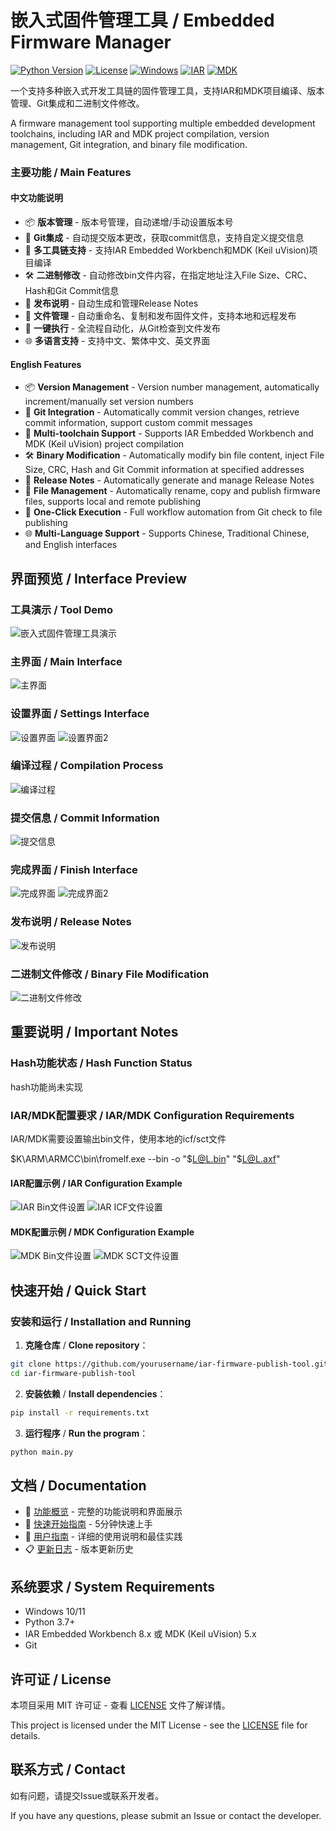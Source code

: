 # 嵌入式固件管理工具 / Embedded Firmware Manager

[![Python Version](https://img.shields.io/badge/python-3.7+-blue.svg)](https://python.org)
[![License](https://img.shields.io/badge/license-MIT-green.svg)](docs/LICENSE.md)
[![Windows](https://img.shields.io/badge/platform-Windows-lightgrey.svg)](https://www.microsoft.com/windows)
[![IAR](https://img.shields.io/badge/IAR-Embedded%20Workbench-orange.svg)](https://www.iar.com/iar-embedded-workbench/)
[![MDK](https://img.shields.io/badge/MDK-Keil%20uVision-blue.svg)](https://www.keil.com/)

一个支持多种嵌入式开发工具链的固件管理工具，支持IAR和MDK项目编译、版本管理、Git集成和二进制文件修改。

A firmware management tool supporting multiple embedded development toolchains, including IAR and MDK project compilation, version management, Git integration, and binary file modification.


### 主要功能 / Main Features

#### 中文功能说明

- 📦 **版本管理** - 版本号管理，自动递增/手动设置版本号
- 🔄 **Git集成** - 自动提交版本更改，获取commit信息，支持自定义提交信息
- 🔧 **多工具链支持** - 支持IAR Embedded Workbench和MDK (Keil uVision)项目编译
- 🛠️ **二进制修改** - 自动修改bin文件内容，在指定地址注入File Size、CRC、Hash和Git Commit信息
- 📝 **发布说明** - 自动生成和管理Release Notes
- 📁 **文件管理** - 自动重命名、复制和发布固件文件，支持本地和远程发布
- 🚀 **一键执行** - 全流程自动化，从Git检查到文件发布
- 🌐 **多语言支持** - 支持中文、繁体中文、英文界面

#### English Features

- 📦 **Version Management** - Version number management, automatically increment/manually set version numbers
- 🔄 **Git Integration** - Automatically commit version changes, retrieve commit information, support custom commit messages
- 🔧 **Multi-toolchain Support** - Supports IAR Embedded Workbench and MDK (Keil uVision) project compilation
- 🛠️ **Binary Modification** - Automatically modify bin file content, inject File Size, CRC, Hash and Git Commit information at specified addresses
- 📝 **Release Notes** - Automatically generate and manage Release Notes
- 📁 **File Management** - Automatically rename, copy and publish firmware files, supports local and remote publishing
- 🚀 **One-Click Execution** - Full workflow automation from Git check to file publishing
- 🌐 **Multi-Language Support** - Supports Chinese, Traditional Chinese, and English interfaces

## 界面预览 / Interface Preview

### 工具演示 / Tool Demo
![嵌入式固件管理工具演示](./docs/screenshot/efm.gif)

### 主界面 / Main Interface
![主界面](./docs/screenshot/main_page.png)

### 设置界面 / Settings Interface
![设置界面](./docs/screenshot/setting.png)
![设置界面2](./docs/screenshot/setting2.png)

### 编译过程 / Compilation Process
![编译过程](./docs/screenshot/compile.png)


### 提交信息 / Commit Information
![提交信息](./docs/screenshot/commit%20info.png)

### 完成界面 / Finish Interface
![完成界面](./docs/screenshot/finish.png)
![完成界面2](./docs/screenshot/finish2.png)

### 发布说明 / Release Notes
![发布说明](./docs/screenshot/release%20note.png)


### 二进制文件修改 / Binary File Modification
![二进制文件修改](./docs/screenshot/bin%20file.png)

## 重要说明 / Important Notes

### Hash功能状态 / Hash Function Status
hash功能尚未实现

### IAR/MDK配置要求 / IAR/MDK Configuration Requirements

IAR/MDK需要设置输出bin文件，使用本地的icf/sct文件

$K\ARM\ARMCC\bin\fromelf.exe --bin -o "$L@L.bin" "$L@L.axf"

#### IAR配置示例 / IAR Configuration Example
![IAR Bin文件设置](./docs/screenshot/iar_bin.png)
![IAR ICF文件设置](./docs/screenshot/iar_icf.png)

#### MDK配置示例 / MDK Configuration Example
![MDK Bin文件设置](./docs/screenshot/mdk_bin.png)
![MDK SCT文件设置](./docs/screenshot/mdk_sct.png)

## 快速开始 / Quick Start

### 安装和运行 / Installation and Running

1. **克隆仓库** / **Clone repository**：
```bash
git clone https://github.com/yourusername/iar-firmware-publish-tool.git
cd iar-firmware-publish-tool
```

2. **安装依赖** / **Install dependencies**：
```bash
pip install -r requirements.txt
```

3. **运行程序** / **Run the program**：
```bash
python main.py
```


## 文档 / Documentation

- 📖 [功能概览](./docs/OVERVIEW.md) - 完整的功能说明和界面展示
- 🚀 [快速开始指南](./docs/QUICKSTART.md) - 5分钟快速上手
- 👤 [用户指南](./docs/USER_GUIDE.md) - 详细的使用说明和最佳实践
- 📋 [更新日志](./docs/CHANGELOG.md) - 版本更新历史

## 系统要求 / System Requirements

- Windows 10/11
- Python 3.7+
- IAR Embedded Workbench 8.x 或 MDK (Keil uVision) 5.x
- Git

## 许可证 / License

本项目采用 MIT 许可证 - 查看 [LICENSE](./docs/LICENSE.md) 文件了解详情。

This project is licensed under the MIT License - see the [LICENSE](./docs/LICENSE.md) file for details.

## 联系方式 / Contact

如有问题，请提交Issue或联系开发者。

If you have any questions, please submit an Issue or contact the developer.
